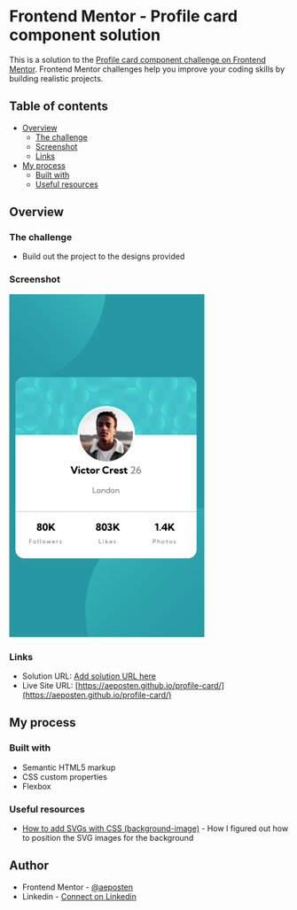 # Frontend Mentor - Profile card component solution

This is a solution to the [Profile card component challenge on Frontend Mentor](https://www.frontendmentor.io/challenges/profile-card-component-cfArpWshJ). Frontend Mentor challenges help you improve your coding skills by building realistic projects. 

## Table of contents

- [Overview](#overview)
  - [The challenge](#the-challenge)
  - [Screenshot](#screenshot)
  - [Links](#links)
- [My process](#my-process)
  - [Built with](#built-with)
  - [Useful resources](#useful-resources)


## Overview

### The challenge

- Build out the project to the designs provided

### Screenshot

![Profile Card Screenshot](./screenshot.png)

### Links

- Solution URL: [Add solution URL here](https://your-solution-url.com)
- Live Site URL: [https://aeposten.github.io/profile-card/](https://aeposten.github.io/profile-card/)

## My process

### Built with

- Semantic HTML5 markup
- CSS custom properties
- Flexbox

### Useful resources

- [How to add SVGs with CSS (background-image)](https://www.svgbackgrounds.com/how-to-add-svgs-with-css-background-image/) - How I figured out how to position the SVG images for the background

## Author

- Frontend Mentor - [@aeposten](https://www.frontendmentor.io/profile/aeposten)
- Linkedin - [Connect on Linkedin](https://www.linkedin.com/in/aeposten/)


